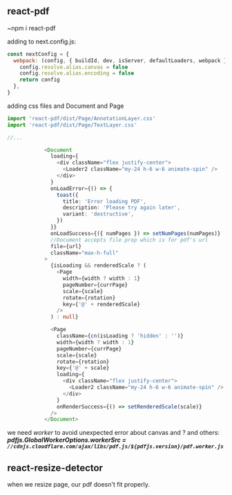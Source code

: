## react-pdf

~npm i react-pdf

adding to next.config.js:
```javascript
const nextConfig = {
  webpack: (config, { buildId, dev, isServer, defaultLoaders, webpack }) => {
    config.resolve.alias.canvas = false
    config.resolve.alias.encoding = false
    return config
  },
}
```

adding css files and Document and Page
```typescript
import 'react-pdf/dist/Page/AnnotationLayer.css'
import 'react-pdf/dist/Page/TextLayer.css'

//...

            <Document
              loading={
                <div className="flex justify-center">
                  <Loader2 className="my-24 h-6 w-6 animate-spin" />
                </div>
              }
              onLoadError={() => {
                toast({
                  title: 'Error loading PDF',
                  description: 'Please try again later',
                  variant: 'destructive',
                })
              }}
              onLoadSuccess={({ numPages }) => setNumPages(numPages)}
              //Document accepts file prop which is for pdf's url
              file={url}
              className="max-h-full"
            >
              {isLoading && renderedScale ? (
                <Page
                  width={width ? width : 1}
                  pageNumber={currPage}
                  scale={scale}
                  rotate={rotation}
                  key={'@' + renderedScale}
                />
              ) : null}

              <Page
                className={cn(isLoading ? 'hidden' : '')}
                width={width ? width : 1}
                pageNumber={currPage}
                scale={scale}
                rotate={rotation}
                key={'@' + scale}
                loading={
                  <div className="flex justify-center">
                    <Loader2 className="my-24 h-6 w-6 animate-spin" />
                  </div>
                }
                onRenderSuccess={() => setRenderedScale(scale)}
              />
            </Document>
```

we need _worker_ to avoid unexpected error about canvas and ? and others:
***pdfjs.GlobalWorkerOptions.workerSrc = `//cdnjs.cloudflare.com/ajax/libs/pdf.js/${pdfjs.version}/pdf.worker.js`***


## react-resize-detector 
when we resize page, our pdf doesn't fit properly.
